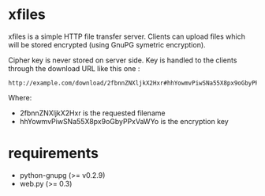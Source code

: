 
xfiles
======

xfiles is a simple HTTP file transfer server. Clients can upload files
which will be stored encrypted (using GnuPG symetric encryption).

Cipher key is never stored on server side. Key is handled to the clients
through the download URL like this one : 

    http://example.com/download/2fbnnZNXljkX2Hxr#hhYowmvPiwSNa55X8px9oGbyPPxVaWYo

Where:

 - 2fbnnZNXljkX2Hxr is the requested filename
 - hhYowmvPiwSNa55X8px9oGbyPPxVaWYo is the encryption key

requirements
============

 - python-gnupg (>= v0.2.9)
 - web.py (>= 0.3)
 

